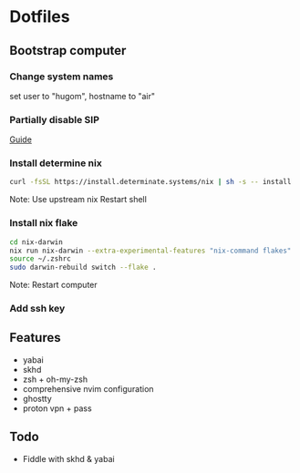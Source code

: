 # Dotfiles

## Bootstrap computer

### Change system names
set user to "hugom", hostname to "air"

### Partially disable SIP
[Guide](https://github.com/koekeishiya/yabai/wiki/Disabling-System-Integrity-Protection)

### Install determine nix
```bash
curl -fsSL https://install.determinate.systems/nix | sh -s -- install
```
Note: 
Use upstream nix
Restart shell

### Install nix flake
```bash
cd nix-darwin
nix run nix-darwin --extra-experimental-features "nix-command flakes"  -- switch --flake .
source ~/.zshrc
sudo darwin-rebuild switch --flake .

```
Note: 
Restart computer

### Add ssh key

## Features
- yabai
- skhd
- zsh + oh-my-zsh
- comprehensive nvim configuration
- ghostty
- proton vpn + pass

## Todo
- Fiddle with skhd & yabai
